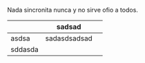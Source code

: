 Nada sincronita nunca y no sirve ofio a todos.

|         | sadsad       |     |
| ------- | ------------ | --- |
| asdsa   | sadasdsadsad |     |
| sddasda |              |     |
